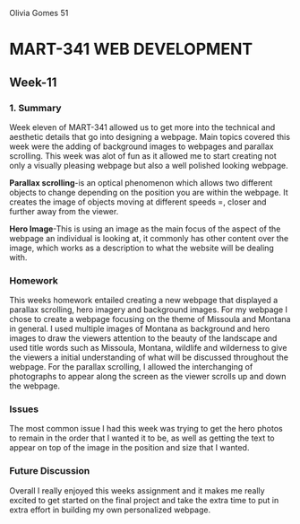 Olivia Gomes 51

# MART-341 WEB DEVELOPMENT
## Week-11
### 1. Summary

Week eleven of MART-341 allowed us to get more into the technical and aesthetic details that go into designing a webpage.
Main topics covered this week were the adding of background images to webpages and parallax scrolling. This week was alot of fun as it allowed me to start creating not only a visually pleasing webpage but also a well polished looking webpage.

**Parallax scrolling**-is an optical phenomenon which allows two different objects to change depending on the position you are within the webpage. It creates the image of objects moving at different speeds =, closer and further away from the viewer.

**Hero Image**-This is using an image as the main focus of the aspect of the webpage an individual is looking at, it commonly has other content over the image, which works as a description to what the website will be dealing with.

### Homework

This weeks homework entailed creating a new webpage that displayed a parallax scrolling, hero imagery and background images. For my webpage I chose to create a webpage focusing on the theme of Missoula and Montana in general. I used multiple images of Montana as background and hero images to draw the viewers attention to the beauty of the landscape and used title words such as Missoula, Montana, wildlife and wilderness to give the viewers a initial understanding of what will be discussed throughout the webpage. For the parallax scrolling, I allowed the interchanging of photographs to appear along the screen as the viewer scrolls up and down the webpage.

### Issues

The most common issue I had this week was trying to get the hero photos to remain in the order that I wanted it to be, as well as getting the text to appear on top of the image in the position and size that I wanted.

### Future Discussion

Overall I really enjoyed this weeks assignment and it makes me really excited to get started on the final project and take the extra time to put in extra effort in building my own personalized webpage. 
